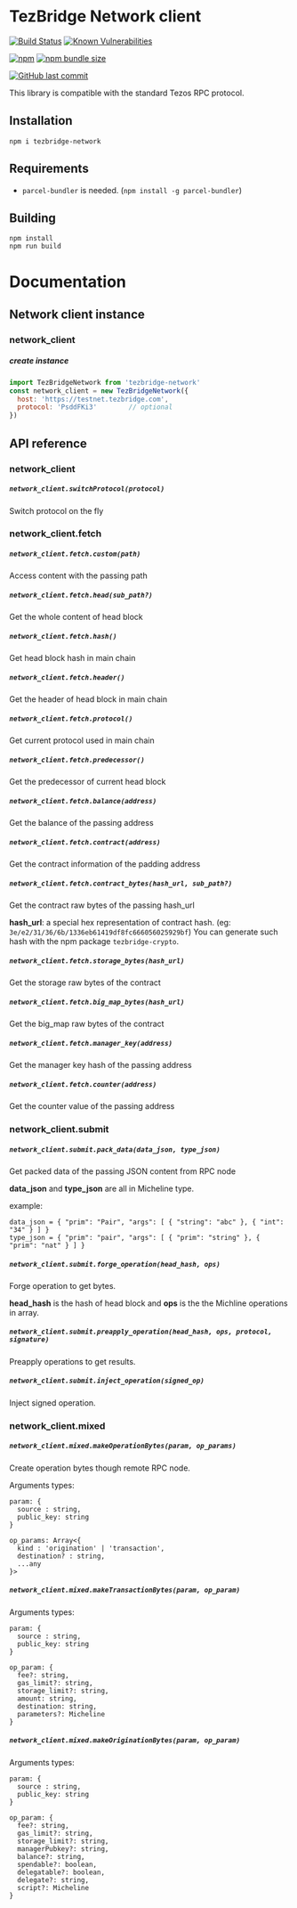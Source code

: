 # TezBridge Network client

[![Build Status](https://travis-ci.org/tezbridge/tezbridge-network.svg?branch=master)](https://travis-ci.org/tezbridge/tezbridge-network)
[![Known Vulnerabilities](https://snyk.io/test/github/tezbridge/tezbridge-network/badge.svg?targetFile=package.json)](https://snyk.io/test/github/tezbridge/tezbridge-network?targetFile=package.json)

[![npm](https://img.shields.io/npm/v/tezbridge-network.svg?color=birghtgreen)](https://www.npmjs.com/package/tezbridge-network)
[![npm bundle size](https://img.shields.io/bundlephobia/minzip/tezbridge-network.svg?color=brightgreen)](https://www.npmjs.com/package/tezbridge-network)

[![GitHub last commit](https://img.shields.io/github/last-commit/tezbridge/tezbridge-network.svg)](https://github.com/tezbridge/tezbridge-network/commits/master)

This library is compatible with the standard Tezos RPC protocol.

## Installation
`npm i tezbridge-network`

## Requirements
- `parcel-bundler` is needed. (`npm install -g parcel-bundler`)

## Building
```
npm install
npm run build
```

# Documentation

## Network client instance

### network_client

##### create instance
```javascript
import TezBridgeNetwork from 'tezbridge-network'
const network_client = new TezBridgeNetwork({
  host: 'https://testnet.tezbridge.com',
  protocol: 'PsddFKi3'        // optional
})
```

## API reference

### network_client

##### `network_client.switchProtocol(protocol)`
Switch protocol on the fly

### network_client.fetch

##### `network_client.fetch.custom(path)`
Access content with the passing path

##### `network_client.fetch.head(sub_path?)`
Get the whole content of head block

##### `network_client.fetch.hash()`
Get head block hash in main chain

##### `network_client.fetch.header()`
Get the header of head block in main chain

##### `network_client.fetch.protocol()`
Get current protocol used in main chain

##### `network_client.fetch.predecessor()`
Get the predecessor of current head block

##### `network_client.fetch.balance(address)`
Get the balance of the passing address

##### `network_client.fetch.contract(address)`
Get the contract information of the padding address

##### `network_client.fetch.contract_bytes(hash_url, sub_path?)`
Get the contract raw bytes of the passing hash_url

**hash_url**: a special hex representation of contract hash. (eg: `3e/e2/31/36/6b/1336eb61419df8fc666056025929bf`)
You can generate such hash with the npm package `tezbridge-crypto`.

##### `network_client.fetch.storage_bytes(hash_url)`
Get the storage raw bytes of the contract

##### `network_client.fetch.big_map_bytes(hash_url)`
Get the big_map raw bytes of the contract

##### `network_client.fetch.manager_key(address)`
Get the manager key hash of the passing address

##### `network_client.fetch.counter(address)`
Get the counter value of the passing address


### network_client.submit

##### `network_client.submit.pack_data(data_json, type_json)`
Get packed data of the passing JSON content from RPC node

**data_json** and **type_json** are all in Micheline type.

example:
```
data_json = { "prim": "Pair", "args": [ { "string": "abc" }, { "int": "34" } ] }
type_json = { "prim": "pair", "args": [ { "prim": "string" }, { "prim": "nat" } ] }
``` 

##### `network_client.submit.forge_operation(head_hash, ops)`
Forge operation to get bytes.

**head_hash** is the hash of head block and **ops** is the the Michline operations in array.

##### `network_client.submit.preapply_operation(head_hash, ops, protocol, signature)`
Preapply operations to get results.

##### `network_client.submit.inject_operation(signed_op)`
Inject signed operation.


### network_client.mixed

##### `network_client.mixed.makeOperationBytes(param, op_params)`
Create operation bytes though remote RPC node.

Arguments types:
```
param: {
  source : string,
  public_key: string
}

op_params: Array<{
  kind : 'origination' | 'transaction',
  destination? : string,
  ...any
}>
```

##### `network_client.mixed.makeTransactionBytes(param, op_param)`

Arguments types:
```
param: {
  source : string,
  public_key: string
}

op_param: {
  fee?: string,
  gas_limit?: string,
  storage_limit?: string,
  amount: string,
  destination: string,
  parameters?: Micheline
}
```

##### `network_client.mixed.makeOriginationBytes(param, op_param)`

Arguments types:
```
param: {
  source : string,
  public_key: string
}

op_param: {
  fee?: string,
  gas_limit?: string,
  storage_limit?: string,
  managerPubkey?: string,
  balance?: string,
  spendable?: boolean,
  delegatable?: boolean,
  delegate?: string,
  script?: Micheline
}
```

